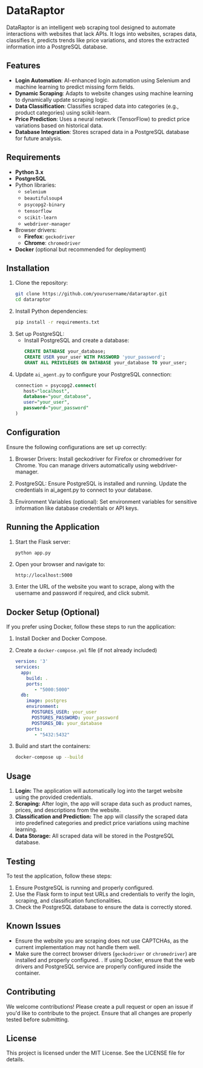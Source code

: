 # DataRaptor

DataRaptor is an intelligent web scraping tool designed to automate interactions with websites that lack APIs. It logs into websites, scrapes data, classifies it, predicts trends like price variations, and stores the extracted information into a PostgreSQL database.

## Features
- **Login Automation**: AI-enhanced login automation using Selenium and machine learning to predict missing form fields.
- **Dynamic Scraping**: Adapts to website changes using machine learning to dynamically update scraping logic.
- **Data Classification**: Classifies scraped data into categories (e.g., product categories) using scikit-learn.
- **Price Prediction**: Uses a neural network (TensorFlow) to predict price variations based on historical data.
- **Database Integration**: Stores scraped data in a PostgreSQL database for future analysis.

## Requirements

- **Python 3.x**
- **PostgreSQL**
- Python libraries:
  - `selenium`
  - `beautifulsoup4`
  - `psycopg2-binary`
  - `tensorflow`
  - `scikit-learn`
  - `webdriver-manager`
- Browser drivers:
  - **Firefox**: `geckodriver`
  - **Chrome**: `chromedriver`
- **Docker** (optional but recommended for deployment)

## Installation

1. Clone the repository:
   ```bash
   git clone https://github.com/yourusername/dataraptor.git
   cd dataraptor

2. Install Python dependencies:
   ```bash
   pip install -r requirements.txt

3. Set up PostgreSQL:
   - Install PostgreSQL and create a database:
     ```sql
     CREATE DATABASE your_database;
     CREATE USER your_user WITH PASSWORD 'your_password';
     GRANT ALL PRIVILEGES ON DATABASE your_database TO your_user;

4. Update `ai_agent.py` to configure your PostgreSQL connection:
   ```sql
   connection = psycopg2.connect(
      host="localhost",
      database="your_database",
      user="your_user",
      password="your_password"
   )

## Configuration
Ensure the following configurations are set up correctly:

1. Browser Drivers: Install geckodriver for Firefox or chromedriver for Chrome. You can manage drivers automatically using webdriver-manager.

2. PostgreSQL: Ensure PostgreSQL is installed and running. Update the credentials in ai_agent.py to connect to your database.

3. Environment Variables (optional): Set environment variables for sensitive information like database credentials or API keys.

## Running the Application
1. Start the Flask server:
   ```bash
   python app.py

2. Open your browser and navigate to:
   ```site
   http://localhost:5000

3. Enter the URL of the website you want to scrape, along with the username and password if required, and click submit.

## Docker Setup (Optional)
If you prefer using Docker, follow these steps to run the application:

1. Install Docker and Docker Compose.

2. Create a `docker-compose.yml` file (if not already included)
   ```yaml
   version: '3'
   services:
     app:
       build: .
       ports:
          - "5000:5000"
     db:
       image: postgres
       environment:
         POSTGRES_USER: your_user
         POSTGRES_PASSWORD: your_password
         POSTGRES_DB: your_database
       ports:
          - "5432:5432"

3. Build and start the containers:
   ```bash
   docker-compose up --build

## Usage
1. **Login:** The application will automatically log into the target website using the provided credentials.
2. **Scraping:** After login, the app will scrape data such as product names, prices, and descriptions from the website.
3. **Classification and Prediction:** The app will classify the scraped data into predefined categories and predict price variations using machine learning.
4. **Data Storage:** All scraped data will be stored in the PostgreSQL database.

## Testing
To test the application, follow these steps:

1. Ensure PostgreSQL is running and properly configured.
2. Use the Flask form to input test URLs and credentials to verify the login, scraping, and classification functionalities.
3. Check the PostgreSQL database to ensure the data is correctly stored.

## Known Issues
- Ensure the website you are scraping does not use CAPTCHAs, as the current implementation may not handle them well.
- Make sure the correct browser drivers (`geckodriver` or `chromedriver`) are installed and properly configured.
. If using Docker, ensure that the web drivers and PostgreSQL service are properly configured inside the container.

## Contributing
We welcome contributions! Please create a pull request or open an issue if you'd like to contribute to the project. Ensure that all changes are properly tested before submitting.

## License
This project is licensed under the MIT License. See the LICENSE file for details.
